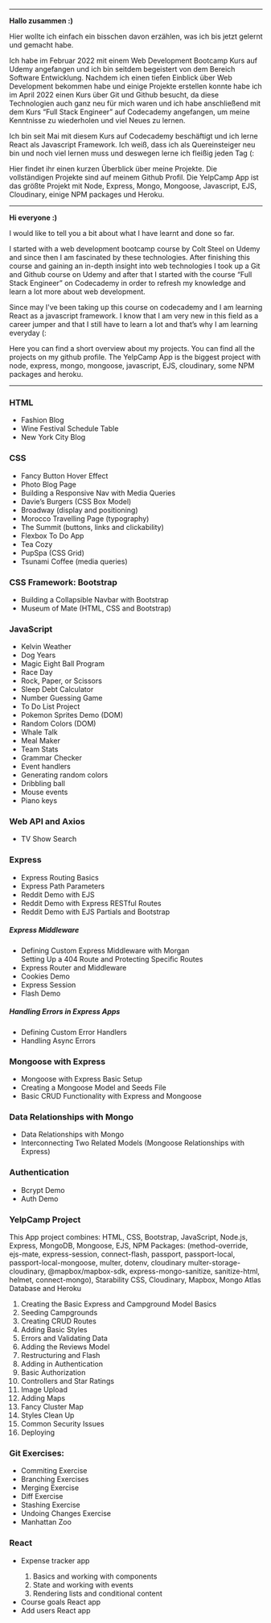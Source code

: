 <hr>
<p><strong>Hallo zusammen :)</strong></p>
<p>Hier wollte ich einfach ein bisschen davon erzählen, was ich bis jetzt gelernt und gemacht habe.</p>
<p>Ich habe im Februar 2022 mit einem Web Development Bootcamp Kurs auf Udemy angefangen und ich bin seitdem begeistert von dem Bereich Software Entwicklung.
Nachdem ich einen tiefen Einblick über Web Development bekommen habe und einige Projekte erstellen konnte habe ich im April 2022 einen Kurs über Git und Github besucht, da diese Technologien auch ganz neu für mich waren und ich habe anschließend mit dem Kurs “Full Stack Engineer” auf Codecademy angefangen, um meine Kenntnisse zu wiederholen und viel Neues zu lernen.</p>
<p>Ich bin seit Mai mit diesem Kurs auf Codecademy beschäftigt und ich lerne React als Javascript Framework. Ich weiß, dass ich als Quereinsteiger neu bin und noch viel lernen muss und deswegen lerne ich fleißig jeden Tag (:</p>

<p>Hier findet ihr einen kurzen Überblick über meine Projekte. Die vollständigen Projekte sind  auf meinem Github Profil.
Die YelpCamp App ist das größte Projekt mit Node, Express, Mongo, Mongoose, Javascript, EJS, Cloudinary, einige NPM packages und Heroku.
</p>

<hr>
<p><strong>Hi everyone :)</strong></p>
<p>I would like to tell you a bit about what I have learnt and done so far.</p>
<p>I started with a web development bootcamp course by Colt Steel on Udemy and since then I am fascinated by these technologies.
After finishing this course and gaining an in-depth insight into web technologies I took up a Git and Github course on Udemy and after that I started with the course “Full Stack Engineer” on Codecademy in order to refresh my knowledge and learn a lot more about web development.</p>
<p>Since may I've been taking up this course on codecademy and I am learning React as a javascript framework. I know that I am very new in this field as a career jumper and that I still have to learn a lot and that’s why I am learning everyday (:</p>
<p>Here you can find a short overview about my projects. You can find all the projects on my github profile.
The YelpCamp App is the biggest project with node, express, mongo, mongoose, javascript, EJS, cloudinary, some NPM packages and heroku.
</p>
<hr>
<h3>HTML</h3>
<ul>
<li>Fashion Blog</li> 
<li>Wine Festival Schedule Table</li>
<li>New York City Blog</li>
</ul>

<h3>CSS</h3>
<ul>
<li>Fancy Button Hover Effect</li>
<li>Photo Blog Page</li>
<li>Building a Responsive Nav with Media Queries</li>
<li>Davie’s Burgers (CSS Box Model)</li>
<li>Broadway (display and positioning)</li>
<li>Morocco Travelling Page (typography)</li>
<li>The Summit (buttons, links and clickability)</li>
<li>Flexbox To Do App</li>
<li>Tea Cozy</li>
<li>PupSpa (CSS Grid)</li>
<li>Tsunami Coffee (media queries)</li>
</ul>

<h3>CSS Framework: Bootstrap</h3>
<ul>
<li>Building a Collapsible Navbar with Bootstrap</li>
<li>Museum of Mate (HTML, CSS and Bootstrap)</li>
</ul>
<h3>JavaScript</h3>
<ul>
<li>Kelvin Weather</li>
<li>Dog Years</li>
<li>Magic Eight Ball Program</li>
<li>Race Day</li>
<li>Rock, Paper, or Scissors</li>
<li>Sleep Debt Calculator</li>
<li>Number Guessing Game</li>
<li>To Do List Project</li>
<li>Pokemon Sprites Demo (DOM)</li>
<li>Random Colors (DOM)</li>
<li>Whale Talk</li>
<li>Meal Maker</li>
<li>Team Stats</li>
<li>Grammar Checker</li>
<li>Event handlers</li>
<li>Generating random colors</li>
<li>Dribbling ball</li>
<li>Mouse events</li>
<li>Piano keys</li>
</ul>

<h3>Web API and Axios</h3>
<ul>
<li>TV Show Search</li>
</ul>
<h3>Express</h3>
<ul>
  <li>Express Routing Basics</li>
  <li>Express Path Parameters</li>
  <li>Reddit Demo with EJS </li>
  <li>Reddit Demo with Express RESTful Routes</li>
  <li>Reddit Demo with EJS Partials and Bootstrap</li>
</ul>
<h5>Express Middleware</h3>
<ul>
<li>Defining Custom Express Middleware with Morgan</li>
Setting Up a 404 Route and Protecting Specific Routes</li>
<li>Express Router and Middleware</li>
<li>Cookies Demo</li>
<li>Express Session</li>
<li>Flash Demo</li>
</ul>
<h5>Handling Errors in Express Apps</h3>
<ul>
<li>Defining Custom Error Handlers</li>
<li>Handling Async Errors</li>
</ul>
<h3>Mongoose with Express</h3>
<ul>
<li>Mongoose with Express Basic Setup</li>
<li>Creating a Mongoose Model and Seeds File</li>
<li>Basic CRUD Functionality with Express and Mongoose</li>
</ul>
<h3>Data Relationships with Mongo</h3>
<ul>
<li>Data Relationships with Mongo</li>
  <li>Interconnecting Two Related Models (Mongoose Relationships with Express)</li>
</ul>
<h3>Authentication</h3>
<ul>
<li>Bcrypt Demo</li>
<li>Auth Demo</li>
</ul>

<h3>YelpCamp Project</h3>
<p>
This App project combines: 
HTML, CSS, Bootstrap, JavaScript, Node.js, Express, MongoDB, Mongoose, EJS, NPM Packages: (method-override, ejs-mate, express-session, connect-flash, passport, passport-local, passport-local-mongoose, multer, dotenv, cloudinary multer-storage-cloudinary, @mapbox/mapbox-sdk, express-mongo-sanitize, sanitize-html, helmet, connect-mongo), Starability CSS, Cloudinary, Mapbox, Mongo Atlas Database and Heroku
</p>
<ol>
<li>Creating the Basic Express and Campground Model Basics</li>
<li>Seeding Campgrounds</li> 
<li>Creating CRUD Routes</li>
<li>Adding Basic Styles</li>
<li>Errors and Validating Data</li>
<li>Adding the Reviews Model</li>
<li>Restructuring and Flash</li>
<li>Adding in Authentication</li>
<li>Basic Authorization</li>
<li>Controllers and Star Ratings</li>
<li>Image Upload</li>
<li>Adding Maps</li>
<li>Fancy Cluster Map</li>
<li>Styles Clean Up</li>
<li>Common Security Issues</li>
<li>Deploying</li>
</ol>
<h3>Git Exercises:</h3>
<ul>
<li>Commiting Exercise</li>
<li>Branching Exercises</li>
<li>Merging Exercise</li>
<li>Diff Exercise</li>
<li>Stashing Exercise</li>
<li>Undoing Changes Exercise</li>
<li>Manhattan Zoo</li>   
</ul>

<h3>React</h3>
<ul>
<li>Expense tracker app</li>
<ol> 
<li>Basics and working with components</li>
<li>State and working with events</li>
<li>Rendering lists and conditional content</li>
</ol> 
<li>Course goals React app</li>

<li>Add users React app</li>
</ul>
